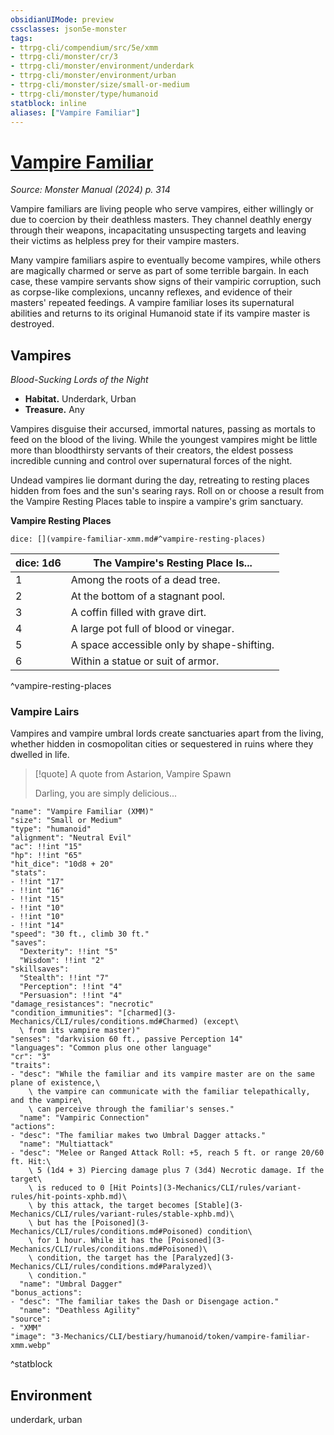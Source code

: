 ```yaml
---
obsidianUIMode: preview
cssclasses: json5e-monster
tags:
- ttrpg-cli/compendium/src/5e/xmm
- ttrpg-cli/monster/cr/3
- ttrpg-cli/monster/environment/underdark
- ttrpg-cli/monster/environment/urban
- ttrpg-cli/monster/size/small-or-medium
- ttrpg-cli/monster/type/humanoid
statblock: inline
aliases: ["Vampire Familiar"]
---
```

# [Vampire Familiar](3-Mechanics\CLI\bestiary\humanoid/vampire-familiar-xmm.md)
*Source: Monster Manual (2024) p. 314*  

Vampire familiars are living people who serve vampires, either willingly or due to coercion by their deathless masters. They channel deathly energy through their weapons, incapacitating unsuspecting targets and leaving their victims as helpless prey for their vampire masters.

Many vampire familiars aspire to eventually become vampires, while others are magically charmed or serve as part of some terrible bargain. In each case, these vampire servants show signs of their vampiric corruption, such as corpse-like complexions, uncanny reflexes, and evidence of their masters' repeated feedings. A vampire familiar loses its supernatural abilities and returns to its original Humanoid state if its vampire master is destroyed.

## Vampires

*Blood-Sucking Lords of the Night*

- **Habitat.** Underdark, Urban  
- **Treasure.** Any  

Vampires disguise their accursed, immortal natures, passing as mortals to feed on the blood of the living. While the youngest vampires might be little more than bloodthirsty servants of their creators, the eldest possess incredible cunning and control over supernatural forces of the night.

Undead vampires lie dormant during the day, retreating to resting places hidden from foes and the sun's searing rays. Roll on or choose a result from the Vampire Resting Places table to inspire a vampire's grim sanctuary.

**Vampire Resting Places**

`dice: [](vampire-familiar-xmm.md#^vampire-resting-places)`

| dice: 1d6 | The Vampire's Resting Place Is... |
|-----------|-----------------------------------|
| 1 | Among the roots of a dead tree. |
| 2 | At the bottom of a stagnant pool. |
| 3 | A coffin filled with grave dirt. |
| 4 | A large pot full of blood or vinegar. |
| 5 | A space accessible only by shape-shifting. |
| 6 | Within a statue or suit of armor. |
^vampire-resting-places

### Vampire Lairs

Vampires and vampire umbral lords create sanctuaries apart from the living, whether hidden in cosmopolitan cities or sequestered in ruins where they dwelled in life.

> [!quote] A quote from Astarion, Vampire Spawn  
> 
> Darling, you are simply delicious...


```statblock
"name": "Vampire Familiar (XMM)"
"size": "Small or Medium"
"type": "humanoid"
"alignment": "Neutral Evil"
"ac": !!int "15"
"hp": !!int "65"
"hit_dice": "10d8 + 20"
"stats":
- !!int "17"
- !!int "16"
- !!int "15"
- !!int "10"
- !!int "10"
- !!int "14"
"speed": "30 ft., climb 30 ft."
"saves":
  "Dexterity": !!int "5"
  "Wisdom": !!int "2"
"skillsaves":
  "Stealth": !!int "7"
  "Perception": !!int "4"
  "Persuasion": !!int "4"
"damage_resistances": "necrotic"
"condition_immunities": "[charmed](3-Mechanics/CLI/rules/conditions.md#Charmed) (except\
  \ from its vampire master)"
"senses": "darkvision 60 ft., passive Perception 14"
"languages": "Common plus one other language"
"cr": "3"
"traits":
- "desc": "While the familiar and its vampire master are on the same plane of existence,\
    \ the vampire can communicate with the familiar telepathically, and the vampire\
    \ can perceive through the familiar's senses."
  "name": "Vampiric Connection"
"actions":
- "desc": "The familiar makes two Umbral Dagger attacks."
  "name": "Multiattack"
- "desc": "Melee or Ranged Attack Roll: +5, reach 5 ft. or range 20/60 ft. Hit:\
    \ 5 (1d4 + 3) Piercing damage plus 7 (3d4) Necrotic damage. If the target\
    \ is reduced to 0 [Hit Points](3-Mechanics/CLI/rules/variant-rules/hit-points-xphb.md)\
    \ by this attack, the target becomes [Stable](3-Mechanics/CLI/rules/variant-rules/stable-xphb.md)\
    \ but has the [Poisoned](3-Mechanics/CLI/rules/conditions.md#Poisoned) condition\
    \ for 1 hour. While it has the [Poisoned](3-Mechanics/CLI/rules/conditions.md#Poisoned)\
    \ condition, the target has the [Paralyzed](3-Mechanics/CLI/rules/conditions.md#Paralyzed)\
    \ condition."
  "name": "Umbral Dagger"
"bonus_actions":
- "desc": "The familiar takes the Dash or Disengage action."
  "name": "Deathless Agility"
"source":
- "XMM"
"image": "3-Mechanics/CLI/bestiary/humanoid/token/vampire-familiar-xmm.webp"
```
^statblock

## Environment

underdark, urban